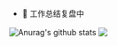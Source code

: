 ### 
<!--
**YueHub/yuehub** is a ✨ _special_ ✨ repository because its `README.md` (this file) appears on your GitHub profile.

Here are some ideas to get you started:

- 🔭 I’m currently working on ...
- 🌱 I’m currently learning ...
- 👯 I’m looking to collaborate on ...
- 🤔 I’m looking for help with ...
- 💬 Ask me about ...
- 📫 How to reach me: ...
- 😄 Pronouns: ...
- ⚡ Fun fact: ...
-->

- &#x1F52D; 工作总结复盘中

<img align="center" src="https://github-readme-stats.anuraghazra1.vercel.app/api?username=yuehub&count_private=true&show_icons=true&theme=material-palenight" alt="Anurag's github stats" />

<img align="center" src="https://github-readme-stats.vercel.app/api/top-langs/?username=yuehub&layout=compact&theme=material-palenight"/>
